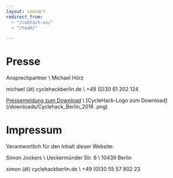 ```yaml
---
layout: contact
redirect_from:
  - "/contact-us/"
  - "/team/"

---
```


# Presse

Ansprechpartner \\
Michael Hörz

michael (ät) cyclehackberlin.de \\
+49 (0)30 61 202 124

[Pressemeldung zum Download](/downloads/Pressemitteilung_Cyclehack_Berlin_Ankuendigung.pdf) \\
[CycleHack-Logo zum Download](/downloads/Cyclehack_Berlin_2016  .png)


# Impressum

Verantwortlich für den Inhalt dieser Website:

Simon Jockers \\
Ueckermünder Str. 6 \\
10439 Berlin

simon (ät) cyclehackberlin.de \\
+49 (0)30 55 57 802 23
